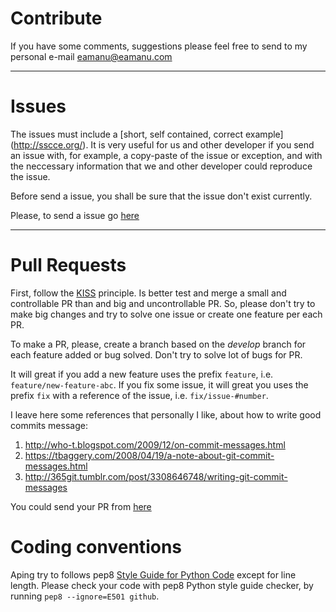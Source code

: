 # Contribute

If you have some comments, suggestions please feel free to send to my 
personal e-mail eamanu@eamanu.com

---

# Issues

The issues must include a [short, self contained, correct example] (http://sscce.org/). It is very useful for us and other developer if you send an issue with, for example, a copy-paste of the issue or exception, and with the neccessary information that we and other developer could reproduce the issue.

Before send a issue, you shall be sure that the issue don't exist currently.

Please, to send a issue go [here](https://github.com/PyModuleManage/ConfigFilesManager/issues)

---

# Pull Requests

First, follow the [KISS](https://en.wikipedia.org/wiki/KISS_principle) principle. Is better test and merge a small and controllable PR than and big and uncontrollable PR. So, please don't try to make big changes and try to solve one issue or create one feature per each PR.

To make a PR, please, create a branch based on the *develop* branch for each feature added or bug solved. Don't try to solve lot of bugs for PR.

It will great if you add a new feature uses the prefix `feature`, i.e. `feature/new-feature-abc`. If you fix some issue, it will great you uses the prefix `fix` with a reference of the issue, i.e. `fix/issue-#number`. 

I leave here some references that personally I like, about how to write good commits message:

1. http://who-t.blogspot.com/2009/12/on-commit-messages.html 
2. https://tbaggery.com/2008/04/19/a-note-about-git-commit-messages.html
3. http://365git.tumblr.com/post/3308646748/writing-git-commit-messages

You could send your PR from [here](https://github.com/PyModuleManage/ConfigFilesManager/pulls)

# Coding conventions

Aping try to follows pep8 [Style Guide for Python Code](https://www.python.org/dev/peps/pep-0008/) except for line length. Please check your code with pep8 Python style guide checker, by running `pep8 --ignore=E501 github`.